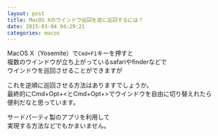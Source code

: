 ```yaml
---
layout: post
title: MacOS Xのウインドウ巡回を逆に巡回するには？
date: 2015-03-04 04:29:21
categories: macos
---
```

<!-- {% raw %} -->
<p>MacOS X（Yosemite）で<code>Cmd+F1</code>キーを押すと<br>
複数のウインドウが立ち上がっているsafariやfinderなどで<br>
ウインドウを巡回させることができますが</p>

<p>これを逆順に巡回させる方法はありますでしょうか。<br>
最終的にCmd+Opt+&lt;とCmd+Opt+>でウインドウを自由に切り替えれたら<br>
便利だなと思っています。</p>

<p>サードパーティ製のアプリを利用して<br>
実現する方法などでもかまいません。</p>
<!-- {% endraw %} -->

